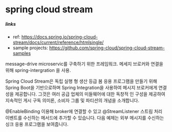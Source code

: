 spring cloud stream
==========


##### links
- ref: https://docs.spring.io/spring-cloud-stream/docs/current/reference/htmlsingle/
- sample projects: https://github.com/spring-cloud/spring-cloud-stream-samples




message-drive microservic를 구축하기 위한 프레임워크.
메세지 브로커와 연결을 위해 spring-intergration 을 사용.

 Spring Cloud Stream은 독립 실행 형 생산 등급 봄 응용 프로그램을 만들기 위해 Spring Boot을 기반으로하며 Spring Integration을 사용하여 메시지 브로커에게 연결성을 제공합니다. 그것은 여러 공급 업체의 미들웨어에 대한 독창적 인 구성을 제공하여 지속적인 게시 구독 의미론, 소비자 그룹 및 파티션의 개념을 소개합니다.


@EnableBinding  이용해 broker에 연결할 수 있고
@StreamListener 스트림 처리 이벤트를 수신하는 메서드에 추가할 수 있습니다. 다음 예제는 외부 메시지를 수신하는 싱크 응용 프로그램을 보여줍니다.
